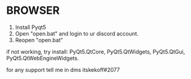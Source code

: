 # BROWSER
1. Install Pyqt5
2. Open "open.bat" and login to ur discord account.
3. Reopen "open.bat"


if not working, try install:
PyQt5.QtCore,
PyQt5.QtWidgets,
PyQt5.QtGui,
PyQt5.QtWebEngineWidgets.

for any support tell me in dms itskekoff#2077
